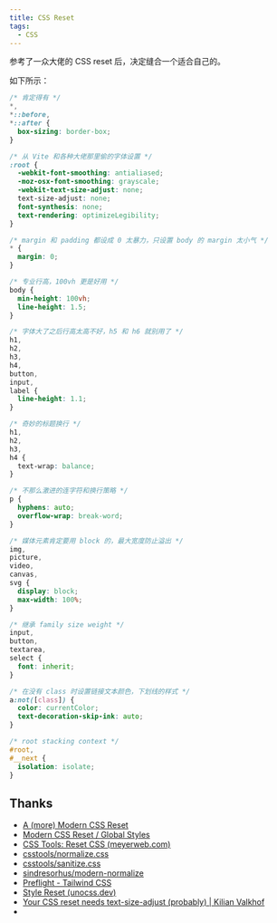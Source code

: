 ```yaml
---
title: CSS Reset
tags:
  - CSS
---
```


参考了一众大佬的 CSS reset 后，决定缝合一个适合自己的。

如下所示：

```css
/* 肯定得有 */
*,
*::before,
*::after {
  box-sizing: border-box;
}

/* 从 Vite 和各种大佬那里偷的字体设置 */
:root {
  -webkit-font-smoothing: antialiased;
  -moz-osx-font-smoothing: grayscale;
  -webkit-text-size-adjust: none;
  text-size-adjust: none;
  font-synthesis: none;
  text-rendering: optimizeLegibility;
}

/* margin 和 padding 都设成 0 太暴力，只设置 body 的 margin 太小气 */
* {
  margin: 0;
}

/* 专业行高，100vh 更是好用 */
body {
  min-height: 100vh;
  line-height: 1.5;
}

/* 字体大了之后行高太高不好，h5 和 h6 就别用了 */
h1,
h2,
h3,
h4,
button,
input,
label {
  line-height: 1.1;
}

/* 奇妙的标题换行 */
h1,
h2,
h3,
h4 {
  text-wrap: balance;
}

/* 不那么激进的连字符和换行策略 */
p {
  hyphens: auto;
  overflow-wrap: break-word;
}

/* 媒体元素肯定要用 block 的，最大宽度防止溢出 */
img,
picture,
video,
canvas,
svg {
  display: block;
  max-width: 100%;
}

/* 继承 family size weight */
input,
button,
textarea,
select {
  font: inherit;
}

/* 在没有 class 时设置链接文本颜色，下划线的样式 */
a:not([class]) {
  color: currentColor;
  text-decoration-skip-ink: auto;
}

/* root stacking context */
#root,
#__next {
  isolation: isolate;
}
```


## Thanks

- [A (more) Modern CSS Reset](https://andy-bell.co.uk/a-more-modern-css-reset/)
- [Modern CSS Reset / Global Styles](https://www.joshwcomeau.com/css/custom-css-reset/)
- [CSS Tools: Reset CSS (meyerweb.com)](https://meyerweb.com/eric/tools/css/reset/index.html)
- [csstools/normalize.css](https://github.com/csstools/normalize.css)
- [csstools/sanitize.css](https://github.com/csstools/sanitize.css)
- [sindresorhus/modern-normalize](https://github.com/sindresorhus/modern-normalize)
- [Preflight - Tailwind CSS](https://tailwindcss.com/docs/preflight)
- [Style Reset (unocss.dev)](https://unocss.dev/guide/style-reset)
- [Your CSS reset needs text-size-adjust (probably) | Kilian Valkhof](https://kilianvalkhof.com/2022/css-html/your-css-reset-needs-text-size-adjust-probably/)
- 